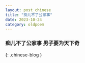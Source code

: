 ```yaml
---
layout: post_chinese
title: "痴儿不了公家事"
date: 2023-10-24
category: oldpoem
---
```


### 痴儿不了公家事 男子要为天下奇
{: .chinese-blog }